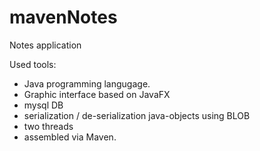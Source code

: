 # mavenNotes

Notes application

Used tools:
* Java programming langugage.
* Graphic interface based on JavaFX
* mysql DB 
* serialization / de-serialization java-objects using BLOB
* two threads
* assembled via Maven.

